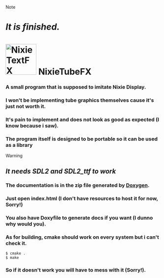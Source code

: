 > [!NOTE]
> # ***It is finished.***

# <img src="https://github.com/user-attachments/assets/4968068e-deda-4ba2-ac70-e18cb540f32c" alt="NixieTextFX" width="100"> NixieTubeFX
### A small program that is supposed to imitate Nixie Display.

### I won't be implementing tube graphics themselves cause it's just not worth it.
### It's pain to implement and does not look as good as expected (I know because i saw).

### The program itself is designed to be portable so it can be used as a library
> [!WARNING]
> ## ***It needs SDL2 and SDL2_ttf to work***

### The documentation is in the zip file generated by [Doxygen](https://www.doxygen.nl/index.html).
### Just open index.html (I don't have resources to host it for now, Sorry!)
### You also have Doxyfile to generate docs if you want (I dunno why would you).

### As for building, cmake should work on every system but i can't check it.
    $ cmake .
    $ make
### So if it doesn't work you will have to mess with it (Sorry!).
